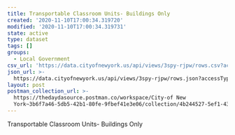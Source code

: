 ```yaml
---
title: Transportable Classroom Units- Buildings Only
created: '2020-11-10T17:00:34.319720'
modified: '2020-11-10T17:00:34.319731'
state: active
type: dataset
tags: []
groups:
  - Local Government
csv_url: 'https://data.cityofnewyork.us/api/views/3spy-rjpw/rows.csv?accessType=DOWNLOAD'
json_url: >-
  https://data.cityofnewyork.us/api/views/3spy-rjpw/rows.json?accessType=DOWNLOAD
layout: post
postman_collection_url: >-
  https://thedaydasource.postman.co/workspace/City-of New
  York~3b6f7a46-5db5-42b1-80fe-9fbef41e3e06/collection/4b244527-5ef1-4341-bb45-c0a2733ab76a
---
```

Transportable Classroom Units- Buildings Only
